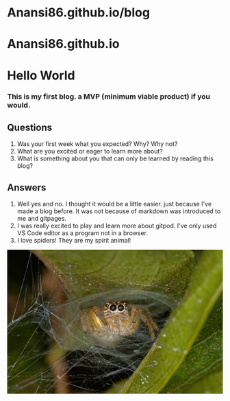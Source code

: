 # Anansi86.github.io/blog

# Anansi86.github.io
# Hello World


### This is my first blog. a MVP (minimum viable product) if you would.

## Questions

1. Was your first week what you expected? Why? Why not?
2. What are you excited or eager to learn more about?
3. What is something about you that can only be learned by reading this blog?

## Answers

1. Well yes and no. I thought it would be a little easier. just because I've made a blog before. It was not because of markdown was introduced to me and gitpages.
2. I was really excited to play and learn more about gitpod. I've only used VS Code editor as a program not in a browser.
3. I love spiders! They are my spirit animal!

![spider](/img/Spiders.jpeg)
